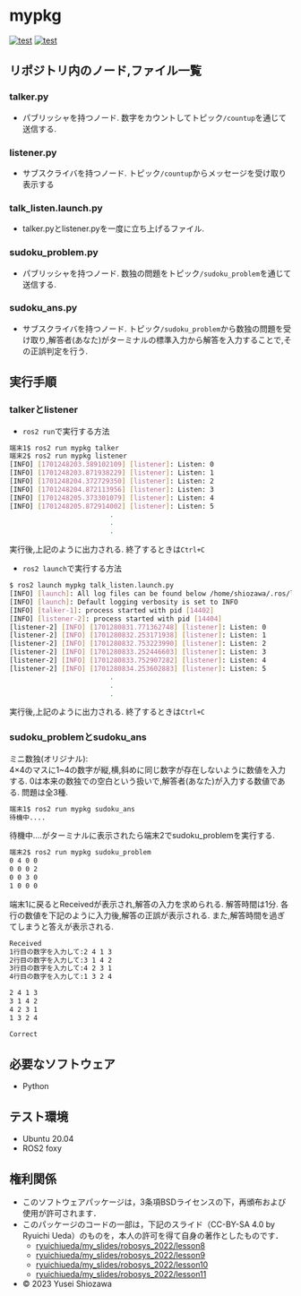 # mypkg
[![test](https://github.com/YuseiShiozawa/mypkg/actions/workflows/test.yml/badge.svg)](https://github.com/YuseiShiozawa/mypkg/actions/workflows/test.yml) [![test](https://github.com/YuseiShiozawa/mypkg/actions/workflows/sudoku_test.yml/badge.svg)](https://github.com/YuseiShiozawa/mypkg/actions/workflows/sudoku_test.yml)

## リポジトリ内のノード,ファイル一覧

### talker.py
* パブリッシャを持つノード. 数字をカウントしてトピック`/countup`を通じて送信する.

### listener.py
* サブスクライバを持つノード. トピック`/countup`からメッセージを受け取り表示する

### talk_listen.launch.py
* talker.pyとlistener.pyを一度に立ち上げるファイル.

### sudoku_problem.py
* パブリッシャを持つノード. 数独の問題をトピック`/sudoku_problem`を通じて送信する.

### sudoku_ans.py
* サブスクライバを持つノード. トピック`/sudoku_problem`から数独の問題を受け取り,解答者(あなた)がターミナルの標準入力から解答を入力することで,その正誤判定を行う.

## 実行手順
### talkerとlistener
* `ros2 run`で実行する方法
```bash
端末1$ ros2 run mypkg talker
端末2$ ros2 run mypkg listener
[INFO] [1701248203.389102109] [listener]: Listen: 0
[INFO] [1701248203.871938229] [listener]: Listen: 1
[INFO] [1701248204.372729350] [listener]: Listen: 2
[INFO] [1701248204.872113956] [listener]: Listen: 3
[INFO] [1701248205.373301079] [listener]: Listen: 4
[INFO] [1701248205.872914002] [listener]: Listen: 5
                         .
                         .
                         .
```
実行後,上記のように出力される. 終了するときは`Ctrl+C`

* `ros2 launch`で実行する方法
```bash
$ ros2 launch mypkg talk_listen.launch.py
[INFO] [launch]: All log files can be found below /home/shiozawa/.ros/log/2023-11-30-03-00-30-886468-shiopc-14400
[INFO] [launch]: Default logging verbosity is set to INFO
[INFO] [talker-1]: process started with pid [14402]
[INFO] [listener-2]: process started with pid [14404]
[listener-2] [INFO] [1701280831.771362748] [listener]: Listen: 0
[listener-2] [INFO] [1701280832.253171938] [listener]: Listen: 1
[listener-2] [INFO] [1701280832.753223990] [listener]: Listen: 2
[listener-2] [INFO] [1701280833.252446603] [listener]: Listen: 3
[listener-2] [INFO] [1701280833.752907282] [listener]: Listen: 4
[listener-2] [INFO] [1701280834.253602883] [listener]: Listen: 5
                         .
                         .
                         .
```
実行後,上記のように出力される. 終了するときは`Ctrl+C`

### sudoku_problemとsudoku_ans
ミニ数独(オリジナル):  
4×4のマスに1~4の数字が縦,横,斜めに同じ数字が存在しないように数値を入力する. 0は本来の数独での空白という扱いで,解答者(あなた)が入力する数値である. 問題は全3種.

```bash
端末1$ ros2 run mypkg sudoku_ans
待機中.... 
```
待機中....がターミナルに表示されたら端末2でsudoku_problemを実行する.

```bash
端末2$ ros2 run mypkg sudoku_problem
0 4 0 0
0 0 0 2
0 0 3 0
1 0 0 0
```

端末1に戻るとReceivedが表示され,解答の入力を求められる. 解答時間は1分. 各行の数値を下記のように入力後,解答の正誤が表示される. また,解答時間を過ぎてしまうと答えが表示される.

```bash
Received
1行目の数字を入力して:2 4 1 3
2行目の数字を入力して:3 1 4 2
3行目の数字を入力して:4 2 3 1
4行目の数字を入力して:1 3 2 4

2 4 1 3
3 1 4 2
4 2 3 1
1 3 2 4

Correct
```

## 必要なソフトウェア
* Python

## テスト環境
* Ubuntu 20.04
* ROS2 foxy

## 権利関係

* このソフトウェアパッケージは，3条項BSDライセンスの下，再頒布および使用が許可されます．
* このパッケージのコードの一部は，下記のスライド（CC-BY-SA 4.0 by Ryuichi Ueda）のものを，本人の許可を得て自身の著作としたものです．
   * [ryuichiueda/my_slides/robosys_2022/lesson8](https://ryuichiueda.github.io/my_slides/robosys_2022/lesson8.html#/)
   * [ryuichiueda/my_slides/robosys_2022/lesson9](https://ryuichiueda.github.io/my_slides/robosys_2022/lesson9.html#/)
   * [ryuichiueda/my_slides/robosys_2022/lesson10](https://ryuichiueda.github.io/my_slides/robosys_2022/lesson10.html#/)
   * [ryuichiueda/my_slides/robosys_2022/lesson11](https://ryuichiueda.github.io/my_slides/robosys_2022/lesson11.html#/)
* © 2023 Yusei Shiozawa
